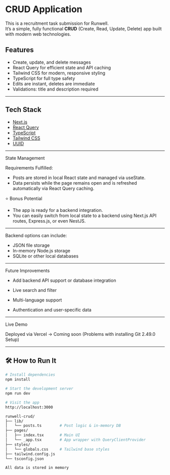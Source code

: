 # CRUD Application

This is a recruitment task submission for Runwell.  
It’s a simple, fully functional **CRUD** (Create, Read, Update, Delete) app built with modern web technologies.

##  Features

- Create, update, and delete messages
- React Query for efficient state and API caching
- Tailwind CSS for modern, responsive styling
- TypeScript for full type safety
- Edits are instant, deletes are immediate
- Validations: title and description required

---

## Tech Stack

- [Next.js](https://nextjs.org/)
- [React Query](https://tanstack.com/query)
- [TypeScript](https://www.typescriptlang.org/)
- [Tailwind CSS](https://tailwindcss.com/)
- [UUID](https://www.npmjs.com/package/uuid)

---

State Management

Requirements Fulfilled:

- Posts are stored in local React state and managed via useState.
- Data persists while the page remains open and is refreshed automatically via React Query caching.

⭐ Bonus Potential

- The app is ready for a backend integration.
- You can easily switch from local state to a backend using Next.js API routes, Express.js, or even NestJS.

---

Backend options can include:

- JSON file storage
- In-memory Node.js storage
- SQLite or other local databases

---

Future Improvements

- Add backend API support or database integration

- Live search and filter

- Multi-language support

- Authentication and user-specific data

---

Live Demo

Deployed via Vercel → Coming soon (Problems with installing Git 2.49.0 Setup)

---

## 🛠 How to Run It

```bash
# Install dependencies
npm install

# Start the development server
npm run dev

# Visit the app
http://localhost:3000

runwell-crud/
├── lib/
│   └── posts.ts        # Post logic & in-memory DB
├── pages/
│   ├── index.tsx       # Main UI
│   └── _app.tsx        # App wrapper with QueryClientProvider
├── styles/
│   └── globals.css     # Tailwind base styles
├── tailwind.config.js
└── tsconfig.json

All data is stored in memory

